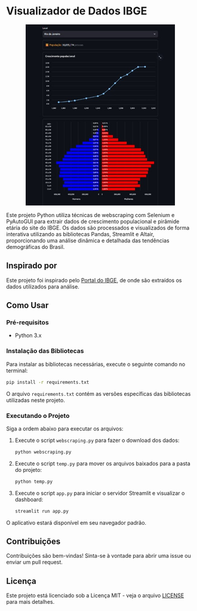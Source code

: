 # Visualizador de Dados IBGE

<div align="center">
  <img src="images/dashboard.jpg" alt="Visualização do Dashboard" width="400">
</div>

Este projeto Python utiliza técnicas de webscraping com Selenium e PyAutoGUI para extrair dados de crescimento populacional e pirâmide etária do site do IBGE. Os dados são processados e visualizados de forma interativa utilizando as bibliotecas Pandas, Streamlit e Altair, proporcionando uma análise dinâmica e detalhada das tendências demográficas do Brasil.

## Inspirado por

Este projeto foi inspirado pelo [Portal do IBGE](https://censo2022.ibge.gov.br/panorama/?utm_source=ibge&utm_medium=home&utm_campaign=portal), de onde são extraídos os dados utilizados para análise.

## Como Usar

### Pré-requisitos

- Python 3.x

### Instalação das Bibliotecas

Para instalar as bibliotecas necessárias, execute o seguinte comando no terminal:

```bash
pip install -r requirements.txt
```

O arquivo `requirements.txt` contém as versões específicas das bibliotecas utilizadas neste projeto.

### Executando o Projeto

Siga a ordem abaixo para executar os arquivos:

1. Execute o script `webscraping.py` para fazer o download dos dados:
   ```bash
   python webscraping.py
   ```
2. Execute o script `temp.py` para mover os arquivos baixados para a pasta do projeto:
   ```bash
   python temp.py
   ```
3. Execute o script `app.py` para iniciar o servidor Streamlit e visualizar o dashboard:
   ```bash
   streamlit run app.py
   ```

O aplicativo estará disponível em seu navegador padrão.

## Contribuições

Contribuições são bem-vindas! Sinta-se à vontade para abrir uma issue ou enviar um pull request.

## Licença

Este projeto está licenciado sob a Licença MIT - veja o arquivo [LICENSE](LICENSE) para mais detalhes.
